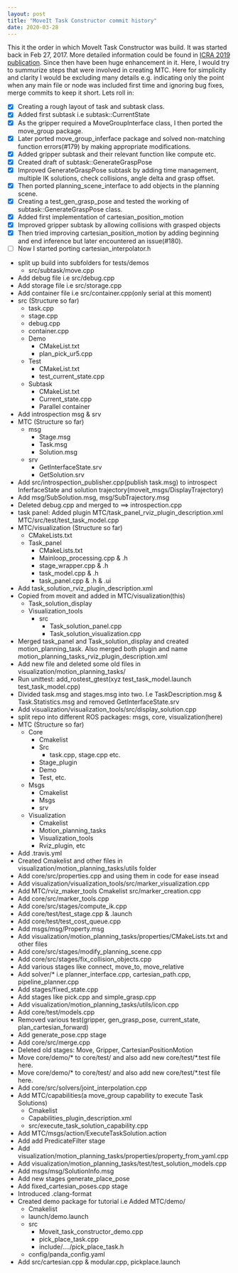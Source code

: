 ```yaml
---
layout: post
title: "MoveIt Task Constructor commit history"
date: 2020-03-28
---
```


This it the order in which MoveIt Task Constructor was build. It was started back in Feb 27, 2017. More detailed information could be found in [ICRA 2019 publication](https://pub.uni-bielefeld.de/download/2918864/2933599/paper.pdf). Since then have been huge enhancement in it. Here, I would try to summurize steps that were involved in creating MTC. Here for simplicity and clarity I would be excluding many details e.g. indicating only the point when any main file or node was included first time and ignoring bug fixes, merge commits to keep it short. Lets roll in:    

- [x] Creating a rough layout of task and subtask class.
- [x] Added first subtask i.e subtask::CurrentState
- [x] As the gripper required a MoveGroupInterface class, I then ported the move_group package.
- [x] Later ported move_group_inferface package and solved non-matching function errors(#179) by making appropriate modifications.
- [x] Added gripper subtask and their relevant function like compute etc.
- [x] Created draft of subtask::GenerateGraspPose
- [x] Improved GenerateGraspPose subtask by adding time management, multiple IK solutions, check collisions, angle delta and grasp offset.
- [x] Then ported planning_scene_interface to add objects in the planning scene.
- [x] Creating a test_gen_grasp_pose and tested the working of subtask::GenerateGraspPose class.
- [x] Added first implementation of cartesian_position_motion
- [x] Improved gripper subtask by allowing collisions with grasped objects
- [x] Then tried improving cartesian_position_motion by adding beginning and end inference but later encountered an issue(#180).
- [ ] Now I started porting cartesian_interpolator.h
- split up build into subfolders for tests/demos
    - src/subtask/move.cpp
- Add debug file i.e src/debug.cpp
- Add storage file i.e src/storage.cpp
- Add container file i.e src/container.cpp(only serial at this moment)
- src (Structure so far)
  - task.cpp
  - stage.cpp
  - debug.cpp
  - container.cpp
  - Demo
      - CMakeList.txt
      - plan_pick_ur5.cpp
  - Test
      - CMakeList.txt
      - test_current_state.cpp
  - Subtask
      - CMakeList.txt
      - Current_state.cpp
      - Parallel container
- Add introspection msg & srv
- MTC  (Structure so far)
    - msg
        - Stage.msg
        - Task.msg
        - Solution.msg
    - srv
        - GetInterfaceState.srv
        - GetSolution.srv
- Add src/introspection_publisher.cpp(publish task.msg) to introspect InferfaceState and solution trajectory(moveit_msgs/DisplayTrajectory)
- Add msg/SubSolution.msg, msg/SubTrajectory.msg
- Deleted debug.cpp and merged to ==> introspection.cpp
- task panel: Added plugin MTC/task_panel_rviz_plugin_description.xml
MTC/src/test/test_task_model.cpp
- MTC/visualization  (Structure so far)
    - CMakeLists.txt
    - Task_panel
        - CMakeLists.txt
        - Mainloop_processing.cpp & .h
        - stage_wrapper.cpp & .h
        - task_model.cpp & .h
        - task_panel.cpp & .h & .ui
- Add task_solution_rviz_plugin_description.xml
- Copied from moveit and added in MTC/visualization(this)
    - Task_solution_display
    - Visualization_tools
        - src
            - Task_solution_panel.cpp
            - Task_solution_visualization.cpp
- Merged task_panel and Task_solution_display and created motion_planning_task. Also merged both plugin and name  motion_planning_tasks_rviz_plugin_description.xml
- Add new file and deleted some old files in visualization/motion_planning_tasks/ 
- Run unittest: add_rostest_gtest(xyz test_task_model.launch test_task_model.cpp)
- Divided task.msg and stages.msg into two. I.e TaskDescription.msg & Task.Statistics.msg and removed GetInterfaceState.srv
- Add visualization/visualization_tools/src/display_solution.cpp
- split repo into different ROS packages: msgs, core, visualization(here)
- MTC  (Structure so far)
    - Core
        - Cmakelist
        - Src
            - task.cpp, stage.cpp etc.
        - Stage_plugin
        - Demo
        - Test, etc.
    - Msgs
        - Cmakelist
        - Msgs
        - srv
    - Visualization
        - Cmakelist
        - Motion_planning_tasks
        - Visualization_tools
        - Rviz_plugin, etc
- Add .travis.yml
- Created Cmakelist and other files in visualization/motion_planning_tasks/utils folder
- Add core/src/properties.cpp and using them in code for ease insead
- Add visualization/visualization_tools/src/marker_visualization.cpp
- Add MTC/rviz_maker_tools
Cmakelist
src/marker_creation.cpp
- Add core/src/marker_tools.cpp
- Add core/src/stages/compute_ik.cpp
- Add core/test/test_stage.cpp & .launch
- Add core/test/test_cost_queue.cpp
- Add  msgs/msg/Property.msg
- Add visualization/motion_planning_tasks/properties/CMakeLists.txt and other files
- Add core/src/stages/modify_planning_scene.cpp
- Add core/src/stages/fix_collision_objects.cpp
- Add various stages like connect, move_to, move_relative
- Add solver/* i.e planner_interface.cpp, cartesian_path.cpp, pipeline_planner.cpp
- Add stages/fixed_state.cpp
- Add stages like pick.cpp and simple_grasp.cpp
- Add visualization/motion_planning_tasks/utils/icon.cpp
- Add core/test/models.cpp 
- Removed various test(gripper, gen_grasp_pose, current_state, plan_cartesian_forward)
- Add generate_pose.cpp stage
- Add core/src/merge.cpp
- Deleted old stages: Move, Gripper, CartesianPositionMotion
- Move core/demo/* to core/test/ and also add new core/test/*.test file here.
- Move core/demo/* to core/test/ and also add new core/test/*.test file here.
- Add core/src/solvers/joint_interpolation.cpp
- Add MTC/capabilities(a move_group capability to execute Task Solutions)
    - Cmakelist
    - Capabilities_plugin_description.xml
    - src/execute_task_solution_capability.cpp
- Add MTC/msgs/action/ExecuteTaskSolution.action
- Add add PredicateFilter stage
- Add visualization/motion_planning_tasks/properties/property_from_yaml.cpp
- Add visualization/motion_planning_tasks/test/test_solution_models.cpp
- Add msgs/msg/SolutionInfo.msg
- Add new stages generate_place_pose
- Add fixed_cartesian_poses.cpp stage
- Introduced .clang-format
- Created demo package for tutorial i.e Added MTC/demo/
    - Cmakelist
    - launch/demo.launch
    - src
        - Moveit_task_constructor_demo.cpp
        - pick_place_task.cpp
        - include/…./pick_place_task.h
    - config/panda_config.yaml
- Add src/cartesian.cpp & modular.cpp, pickplace.launch
